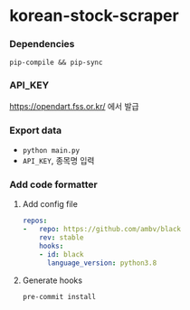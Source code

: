 # korean-stock-scraper

### Dependencies
`pip-compile && pip-sync`

### API_KEY
https://opendart.fss.or.kr/ 에서 발급

### Export data
- `python main.py`
- `API_KEY`, 종목명 입력

### Add code formatter
1. Add config file

    ```yaml
    repos:
    -   repo: https://github.com/ambv/black
        rev: stable
        hooks:
        - id: black
          language_version: python3.8
    ```
2. Generate hooks

    `pre-commit install`


